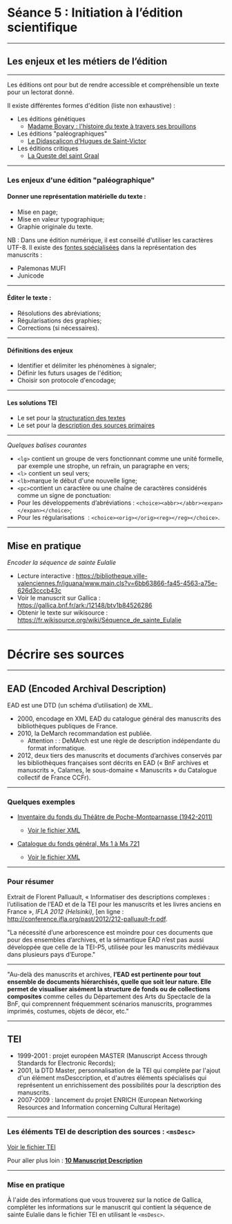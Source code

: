 # Séance 5 : Initiation à l’édition scientifique

---

## Les enjeux et les métiers de l’édition

---

Les éditions ont pour but de rendre accessible et compréhensible un texte pour un lectorat donné.

Il existe différentes formes d'édition (liste non exhaustive) :

* Les éditions génétiques
	* [Madame Bovary  : l'histoire du texte à travers ses brouillons](http://www.bovary.fr/folio_visu.php?folio=458&mode=sequence&mot)
* Les éditions "paléographiques"
	* [Le Didascalicon d’Hugues de Saint-Victor](http://theleme.enc.sorbonne.fr/dossiers/vue100.php)
* Les éditions critiques
	* [La Queste del saint Graal](http://txm.ish-lyon.cnrs.fr/bfm)

---

### Les enjeux d'une édition "paléographique"

#### Donner une représentation matérielle du texte :

- Mise en page;
- Mise en valeur typographique;
- Graphie originale du texte.

NB : Dans une édition numérique, il est conseillé d'utiliser les caractères UTF-8. 
Il existe des [fontes spécialisées](https://folk.uib.no/hnooh/mufi/fonts/) dans la représentation des manuscrits : 

* Palemonas MUFI
* Junicode 

---

#### Éditer le texte :

- Résolutions des abréviations;
- Régularisations des graphies;
- Corrections (si nécessaires).

---

#### Définitions des enjeux 

 - Identifier et délimiter les phénomènes à signaler;
 - Définir les futurs usages de l'édition;
 - Choisir son protocole d'encodage;
---

#### Les solutions TEI 

* Le set pour la [structuration des textes](http://www.tei-c.org/release/doc/tei-p5-doc/fr/html/DS.html)
* Le set pour la [description des sources primaires](http://www.tei-c.org/release/doc/tei-p5-doc/fr/html/PH.html)

---

*Quelques balises courantes*

* `<lg>` contient un groupe de vers fonctionnant comme une unité formelle, par exemple une strophe, un refrain, un paragraphe en vers;
* `<l>` contient un seul vers;
* `<lb>`marque le début d'une nouvelle ligne;
* `<pc>`contient un caractère ou une chaîne de caractères considérés comme un signe de ponctuation:
* Pour les développements d’abréviations : `<choice><abbr></abbr><expan></expan></choice>`;
* Pour les régularisations  : `<choice><orig></orig><reg></reg></choice>`.

---

## Mise en pratique

*Encoder la séquence de sainte Eulalie*

* Lecture interactive : <https://bibliotheque.ville-valenciennes.fr/iguana/www.main.cls?v=6bb63866-fa45-4563-a75e-626d3cccb43c>
* Voir le manuscrit sur Gallica : https://gallica.bnf.fr/ark:/12148/btv1b84526286
* Obtenir le texte sur wikisource :
<https://fr.wikisource.org/wiki/Séquence_de_sainte_Eulalie>

---

# Décrire ses sources

---

## EAD (Encoded Archival Description)

EAD est une DTD (un schéma d’utilisation) de XML.

* 2000, encodage en XML EAD du catalogue général des manuscrits des bibliothèques publiques de France.
* 2010, la DeMarch recommandation est publiée.
	* Attention : : DeMArch est une règle de description indépendante du format informatique.
* 2012, deux tiers des manuscrits et documents d’archives conservés par les bibliothèques françaises sont décrits en EAD (« BnF archives et manuscrits », Calames, le sous-domaine « Manuscrits » du Catalogue collectif de France CCFr).	

---
### Quelques exemples 

* [Inventaire du fonds du Théâtre de Poche-Montparnasse (1942-2011)](https://ccfr.bnf.fr/portailccfr/jsp/index_view_direct_anonymous.jsp?record=eadcgm:EADC:BHPCT0200001)
	* [Voir le fichier XML](./InvThMontparnasse.xml)

* [Catalogue du fonds général, Ms 1 à Ms 721](https://ccfr.bnf.fr/portailccfr/jsp/public/index.jsp?action=public_direct_view&record=eadcgm:EADI:FRCGMBPF-751045102-01a.xml)
	* [Voir le fichier XML](./catMS.xml)

---
### Pour résumer

Extrait de Florent Palluault, « Informatiser des descriptions complexes : l’utilisation de l’EAD et de la TEI pour les manuscrits et les livres anciens en France », *IFLA 2012 (Helsinki)*, [en ligne : http://conference.ifla.org/past/2012/212-palluault-fr.pdf.

"La nécessité d’une arborescence est moindre pour ces documents que pour des ensembles d’archives, et la sémantique EAD n’est pas aussi développée que celle de la TEI-P5, utilisée pour les manuscrits médiévaux dans plusieurs pays d’Europe."

---
"Au-delà des manuscrits et archives, **l’EAD est pertinente pour tout ensemble de documents hiérarchisés, quelle que soit leur nature. Elle permet de visualiser aisément la structure de fonds ou de collections composites** comme celles du Département des Arts du Spectacle de la BnF, qui comprennent fréquemment scénarios manuscrits, programmes imprimés, costumes, objets de décor, etc."

---

## TEI

* 1999-2001 : projet européen MASTER (Manuscript Access through Standards for Electronic Records);
* 2001, la DTD Master, personnalisation de la TEI qui complète par l'ajout d'un élément msDesccription, et d'autres éléments spécialisés qui représentent un enrichissement des possibilités pour la description des manuscrits.
* 2007-2009 : lancement du projet ENRICH (European Networking Resources and Information concerning Cultural Heritage)

---
 
### Les éléments TEI de description des sources : `<msDesc>`

[Voir le fichier TEI](exSourceDesc.xml)

Pour aller plus loin : [**10 Manuscript Description**](http://www.tei-c.org/release/doc/tei-p5-doc/fr/html/MS.html)

---

### Mise en pratique

À l'aide des informations que vous trouverez sur la notice de Gallica, compléter les informations sur le manuscrit qui contient la séquence de sainte Eulalie dans le fichier TEI en utilisant le `<msDesc>`. 



